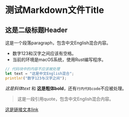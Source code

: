 # 测试Markdown文件Title

## 这是二级标题Header

这是一个段落paragraph，包含中文English混合内容。

- 数字123和汉字之间应该有空格。
- 当前的环境是macOS系统，使用Rust编写程序。

```rust
// 代码块中的内容不应该被处理
let text = "这是中文English混合";
println!("数字123与汉字之间");
```

*这是斜体text* 和 **这是粗体bold**，还有`行内代码code`不应被处理。

> 这是一段引用quote，包含中文English混合内容。

[这是链接文本link](https://example.com) 